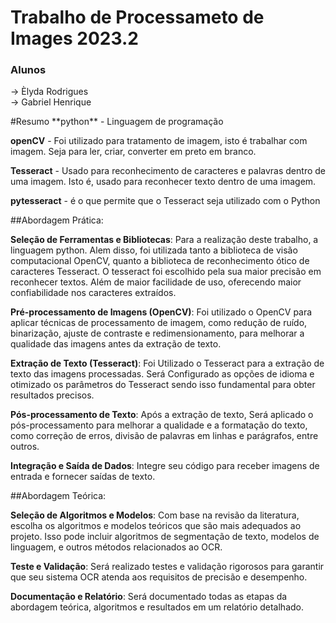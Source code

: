 <h1>Trabalho de Processameto de Images 2023.2</h1>

<h3>Alunos</h3>
<p>
  -> Èlyda Rodrigues<br>
  -> Gabriel Henrique
</p>
#Resumo
**python** - Linguagem de programação

**openCV** - Foi utilizado para tratamento de imagem, isto é trabalhar com imagem. Seja para ler,
criar, converter em preto em branco.

**Tesseract** - Usado para reconhecimento de caracteres e palavras dentro de uma imagem. Isto é, usado
para reconhecer texto dentro de uma imagem.

**pytesseract** - é o que permite que o Tesseract seja utilizado com o Python




##Abordagem Prática:

**Seleção de Ferramentas e Bibliotecas**: 
Para a realização deste trabalho, a linguagem python. Alem disso, foi utilizada tanto a biblioteca de visão computacional OpenCV, quanto a biblioteca de reconhecimento ótico de caracteres Tesseract. O tesseract foi escolhido pela sua maior precisão em reconhecer textos. Além de maior facilidade de uso, oferecendo maior confiabilidade nos caracteres extraídos.

**Pré-processamento de Imagens (OpenCV)**: Foi utilizado o OpenCV para aplicar técnicas de processamento de imagem, como redução de ruído, binarização, ajuste de contraste e redimensionamento, para melhorar a qualidade das imagens antes da extração de texto.

**Extração de Texto (Tesseract)**: Foi Utilizado o Tesseract para a extração de texto das imagens processadas. Será Configurado as opções de idioma e otimizado os parâmetros do Tesseract sendo isso fundamental para obter resultados precisos.

**Pós-processamento de Texto**: Após a extração de texto, Será aplicado o pós-processamento para melhorar a qualidade e a formatação do texto, como correção de erros, divisão de palavras em linhas e parágrafos, entre outros.

**Integração e Saída de Dados**: Integre seu código para receber imagens de entrada e fornecer saídas de texto. 


##Abordagem Teórica:

**Seleção de Algoritmos e Modelos**: Com base na revisão da literatura, escolha os algoritmos e modelos teóricos que são mais adequados ao projeto. Isso pode incluir algoritmos de segmentação de texto, modelos de linguagem, e outros métodos relacionados ao OCR.

**Teste e Validação**: Será realizado testes e validação rigorosos para garantir que seu sistema OCR atenda aos requisitos de precisão e desempenho.

**Documentação e Relatório**: Será documentado todas as etapas da abordagem teórica, algoritmos e resultados em um relatório detalhado.

